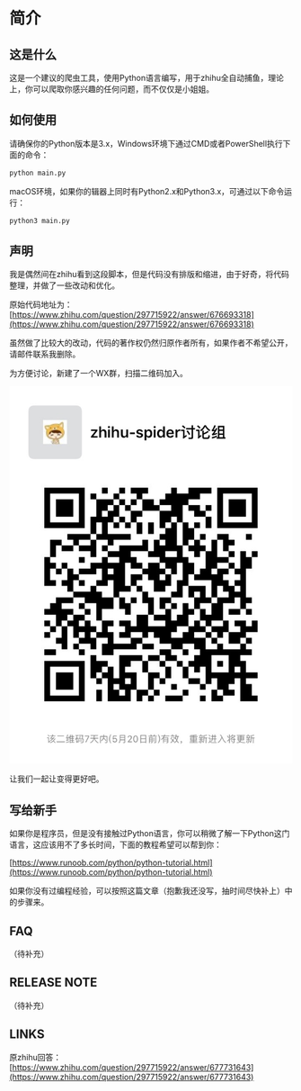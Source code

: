 # 简介

## 这是什么

这是一个建议的爬虫工具，使用Python语言编写，用于zhihu全自动捕鱼，理论上，你可以爬取你感兴趣的任何问题，而不仅仅是小姐姐。

## 如何使用

请确保你的Python版本是3.x，Windows环境下通过CMD或者PowerShell执行下面的命令：

```python
python main.py
```

macOS环境，如果你的辑器上同时有Python2.x和Python3.x，可通过以下命令运行：

```python
python3 main.py
```

## 声明

我是偶然间在zhihu看到这段脚本，但是代码没有排版和缩进，由于好奇，将代码整理，并做了一些改动和优化。

原始代码地址为：[https://www.zhihu.com/question/297715922/answer/676693318](https://www.zhihu.com/question/297715922/answer/676693318)

虽然做了比较大的改动，代码的著作权仍然归原作者所有，如果作者不希望公开，请邮件联系我删除。

为方便讨论，新建了一个WX群，扫描二维码加入。

![wx_discussion_group_expire_2019-5-20](wx_discussion_group_expire_2019-5-20.jpg)

让我们一起让变得更好吧。

## 写给新手

如果你是程序员，但是没有接触过Python语言，你可以稍微了解一下Python这门语言，这应该用不了多长时间，下面的教程希望可以帮到你：

[https://www.runoob.com/python/python-tutorial.html](https://www.runoob.com/python/python-tutorial.html)

如果你没有过编程经验，可以按照这篇文章（抱歉我还没写，抽时间尽快补上）中的步骤来。

## FAQ

（待补充）

## RELEASE NOTE

（待补充）

## LINKS

原zhihu回答：[https://www.zhihu.com/question/297715922/answer/677731643](https://www.zhihu.com/question/297715922/answer/677731643)


